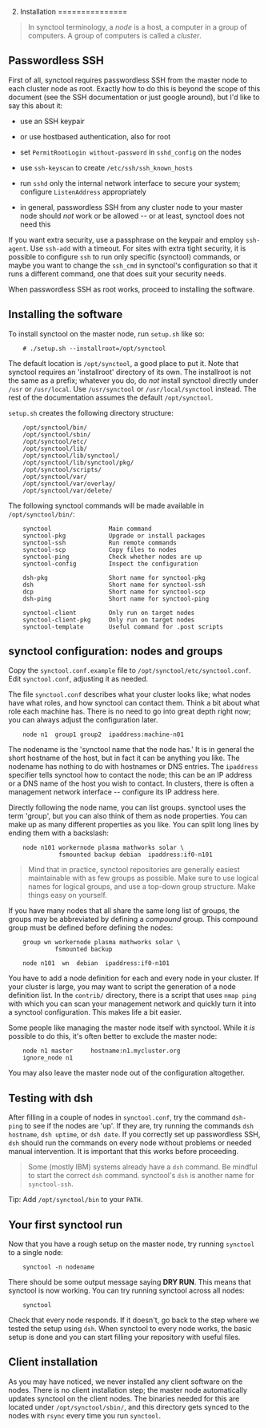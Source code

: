 2. Installation
===============
> In synctool terminology, a _node_ is a host, a computer in a group
> of computers. A group of computers is called a _cluster_.

Passwordless SSH
----------------
First of all, synctool requires passwordless SSH from the master node to
each cluster node as root. Exactly how to do this is beyond the scope
of this document (see the SSH documentation or just google around), but
I'd like to say this about it:

* use an SSH keypair

* or use hostbased authentication, also for root

* set `PermitRootLogin without-password` in `sshd_config` on the nodes

* use `ssh-keyscan` to create `/etc/ssh/ssh_known_hosts`

* run `sshd` only the internal network interface to secure your system;
  configure `ListenAddress` appropriately

* in general, passwordless SSH from any cluster node to your master node
  should _not_ work or be allowed -- or at least, synctool does not need this

If you want extra security, use a passphrase on the keypair and employ
`ssh-agent`. Use `ssh-add` with a timeout.
For sites with extra tight security, it is possible to configure `ssh` to
run only specific (synctool) commands, or maybe you want to change
the `ssh_cmd` in synctool's configuration so that it runs a different command,
one that does suit your security needs.

When passwordless SSH as root works, proceed to installing the software.

Installing the software
-----------------------
To install synctool on the master node, run `setup.sh` like so:

        # ./setup.sh --installroot=/opt/synctool

The default location is `/opt/synctool`, a good place to put it.
Note that synctool requires an 'installroot' directory of its own. The
installroot is not the same as a prefix; whatever you do, do *not* install
synctool directly under `/usr` or `/usr/local`. Use `/usr/synctool` or
`/usr/local/synctool` instead.
The rest of the documentation assumes the default `/opt/synctool`.

`setup.sh` creates the following directory structure:

        /opt/synctool/bin/
        /opt/synctool/sbin/
        /opt/synctool/etc/
        /opt/synctool/lib/
        /opt/synctool/lib/synctool/
        /opt/synctool/lib/synctool/pkg/
        /opt/synctool/scripts/
        /opt/synctool/var/
        /opt/synctool/var/overlay/
        /opt/synctool/var/delete/

The following synctool commands will be made available in
`/opt/synctool/bin/`:

        synctool                Main command
        synctool-pkg            Upgrade or install packages
        synctool-ssh            Run remote commands
        synctool-scp            Copy files to nodes
        synctool-ping           Check whether nodes are up
        synctool-config         Inspect the configuration

        dsh-pkg                 Short name for synctool-pkg
        dsh                     Short name for synctool-ssh
        dcp                     Short name for synctool-scp
        dsh-ping                Short name for synctool-ping

        synctool-client         Only run on target nodes
        synctool-client-pkg     Only run on target nodes
        synctool-template       Useful command for .post scripts


synctool configuration: nodes and groups
----------------------------------------
Copy the `synctool.conf.example` file to `/opt/synctool/etc/synctool.conf`.
Edit `synctool.conf`, adjusting it as needed.

The file `synctool.conf` describes what your cluster looks like;
what nodes have what roles, and how synctool can contact them.
Think a bit about what role each machine has. There is no need to go into
great depth right now; you can always adjust the configuration later.

        node n1  group1 group2  ipaddress:machine-n01

The nodename is the 'synctool name that the node has.' It is in general the
short hostname of the host, but in fact it can be anything you like.
The nodename has nothing to do with hostnames or DNS entries.
The `ipaddress` specifier tells synctool how to contact the node; this can be
an IP address or a DNS name of the host you wish to contact. In clusters,
there is often a management network interface -- configure its IP address
here.

Directly following the node name, you can list groups. synctool uses the
term 'group', but you can also think of them as node properties. You can make
up as many different properties as you like. You can split long lines by
ending them with a backslash:

        node n101 workernode plasma mathworks solar \
                  fsmounted backup debian  ipaddress:if0-n101

> Mind that in practice, synctool repositories are generally easiest
> maintainable with as few groups as possible. Make sure to use
> logical names for logical groups, and use a top-down group structure.
> Make things easy on yourself.

If you have many nodes that all share the same long list of groups, the
groups may be abbreviated by defining a _compound_ group. This compound
group must be defined before defining the nodes:

        group wn workernode plasma mathworks solar \
                 fsmounted backup

        node n101  wn  debian  ipaddress:if0-n101

You have to add a node definition for each and every node in your cluster.
If your cluster is large, you may want to script the generation of a node
definition list. In the `contrib/` directory, there is a script that
uses `nmap ping` with which you can scan your management network and quickly
turn it into a synctool configuration. This makes life a bit easier.

Some people like managing the master node itself with synctool.
While it _is_ possible to do this, it's often better to exclude the master
node:

        node n1 master     hostname:n1.mycluster.org
        ignore_node n1

You may also leave the master node out of the configuration altogether.


Testing with dsh
----------------
After filling in a couple of nodes in `synctool.conf`, try the command
`dsh-ping` to see if the nodes are 'up'. If they are, try running the
commands `dsh hostname`, `dsh uptime`, or `dsh date`.
If you correctly set up passwordless SSH, `dsh` should run the commands on
every node without problems or needed manual intervention. It is important
that this works before proceeding.

> Some (mostly IBM) systems already have a `dsh` command.
> Be mindful to start the correct `dsh` command. synctool's `dsh`
> is another name for `synctool-ssh`.

Tip: Add `/opt/synctool/bin` to your `PATH`.


Your first synctool run
-----------------------
Now that you have a rough setup on the master node, try running `synctool`
to a single node:

        synctool -n nodename

There should be some output message saying **DRY RUN**.
This means that synctool is now working. You can try running synctool across
all nodes:

        synctool

Check that every node responds. If it doesn't, go back to the step where
we tested the setup using `dsh`.
When synctool to every node works, the basic setup is done and you can start
filling your repository with useful files.


Client installation
-------------------
As you may have noticed, we never installed any client software on the nodes.
There is no client installation step; the master node automatically
updates synctool on the client nodes. The binaries needed for this are
located under `/opt/synctool/sbin/`, and this directory gets synced to the
nodes with `rsync` every time you run `synctool`.
